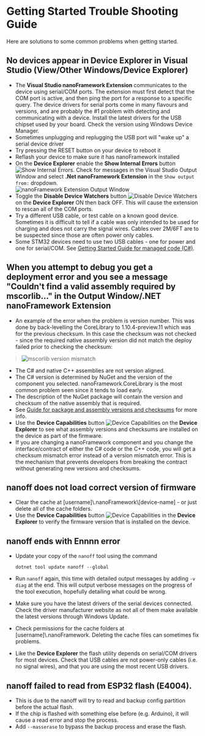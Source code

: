 # Getting Started Trouble Shooting Guide

Here are solutions to some common problems when getting started.

## No devices appear in **Device Explorer** in Visual Studio (View/Other Windows/Device Explorer)

- The **Visual Studio nanoFramework Extension** communicates to the device using serial/COM ports.  The extension must first detect that the COM port is active, and then ping the port for a response to a specific query.  The device drivers for serial ports come in many flavours and versions, and are probably the #1 problem with detecting and communicating with a device.  Install the latest drivers for the USB chipset used by your board.  Check the version using Windows Device Manager.  
- Sometimes unplugging and replugging the USB port will "wake up" a serial device driver
- Try pressing the RESET button on your device to reboot it
- Reflash your device to make sure it has nanoFramework installed
- On the **Device Explorer** enable the **Show Internal Errors** button ![Show Internal Errors](../../images/getting-started-guides/show-internal-errors.png). Check for messages in the Visual Studio Output Window and select **.Net nanoFramework Extension** in the `Show output from:` dropdown. <BR/>![nanoFramework Extension Output Window](../../images/getting-started-guides/nf-extension-output-window.png)
- Toggle the **Disable Device Watchers** button ![Disable Device Watchers](../../images/getting-started-guides/disable-device-watchers.png) on the **Device Explorer** ON then back OFF.  This will cause the extension to rescan all of the COM ports.
- Try a different USB cable, or test cable on a known good device.  Sometimes it is difficult to tell if a cable was only intended to be used for charging and does not carry the signal wires.  Cables over 2M/6FT are to be suspected since those are often power only cables.
- Some STM32 devices need to use two USB cables - one for power and one for serial/COM. See [Getting Started Guide for managed code (C#)](../getting-started-guides/getting-started-managed.md).

## When you attempt to debug you get a deployment error and you see a message "Couldn't find a valid assembly required by mscorlib..." in the Output Window/.NET nanoFramework Extension

- An example of the error when the problem is version number.  This was done by back-levelling the CoreLibrary to 1.10.4-preview.11 which was for the previous checksum. In this case the checksum was not checked - since the required native assembly version did not match the deploy failed prior to checking the checksum:

>![mscorlib version mismatch](../../images/getting-started-guides/mscorlib-version-mismatch.png)

- The C# and native C++ assemblies are not version aligned.
- The C# version is determined by NuGet and the version of the component you selected. nanoFramework.CoreLibrary is the most common problem seen since it tends to load early.  
- The description of the NuGet package will contain the version and checksum of the native assembly that is required.
- See [Guide for package and assembly versions and checksums](../architecture/guide-version-checksums.md) for more info.
- Use the **Device Capabilities** button ![Device Capabilities](../../images/getting-started-guides/device-capabilities.png) on the **Device Explorer** to see what assembly versions and checksums are installed on the device as part of the firmware.
- If you are changing a nanoFramework component and you change the interface/contract of either the C# code or the C++ code, you will get a checksum mismatch error instead of a version mismatch error.  This is the mechanism that prevents developers from breaking the contract without generating new versions and checksums.

## nanoff does not load correct version of firmware

- Clear the cache at [username]\\.nanoFramework\\[device-name] - or just delete all of the cache folders.
- Use the **Device Capabilities** button ![Device Capabilities](../../images/getting-started-guides/device-capabilities.png) in the **Device Explorer** to verify the firmware version that is installed on the device.

## nanoff ends with Ennnn error

- Update your copy of the `nanoff` tool using the command

    ```console
    dotnet tool update nanoff --global
    ```

- Run `nanoff` again, this time with detailed output messages by adding `-v diag` at the end. This will output verbose messages on the progress of the tool execution, hopefully detailing what could be wrong.
- Make sure you have the latest drivers of the serial devices connected. Check the driver manufacturer website as not all of them make available the latest versions through Windows Update.
- Check permissions for the cache folders at [username]\\.nanoFramework.  Deleting the cache files can sometimes fix problems.
- Like the **Device Explorer** the flash utility depends on serial/COM drivers for most devices.  Check that USB cables are not power-only cables (i.e. no signal wires), and that you are using the most recent USB drivers.

## nanoff failed to read from ESP32 flash (E4004).
- This is due to the nanoff will try to read and backup config partition before the actual flash.
- If the chip is flashed with something else before (e.g. Arduino), it will cause a read error and stop the process.
- Add `--masserase` to bypass the backup process and erase the flash.
